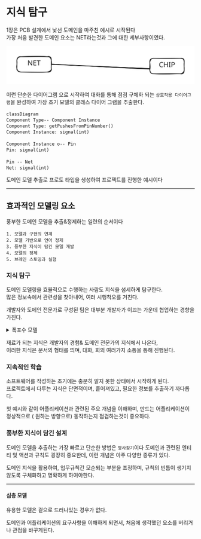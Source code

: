 # 지식 탐구

1장은 PCB 설계에서 낯선 도메인을 마주친 예시로 시작된다\
가장 처음 발견한 도메인 요소는 NET라는것과 그에 대한 세부사항이였다.

<img src="../../../.gitbook/assets/file.excalidraw (1) (1) (1) (1) (1) (1) (1) (1) (1) (1) (1).svg" alt="" class="gitbook-drawing">

이런 단순한 다이어그램 으로 시작하여 대화를 통해 점점 구체화 되는 `상호작용 다이어그램`을 완성하여 가장 초기 모델의 클래스 다이어 그램을 추출한다.

```mermaid
classDiagram
Component Type-- Component Instance
Component Type: getPushesFromPinNumber()
Component Instance: signal(int)

Component Instance o-- Pin
Pin: signal(int)

Pin -- Net
Net: signal(int)
```

도메인 모델 추출로 프로토 타입을 생성하여 프로젝트를 진행한 예시이다

***

## 효과적인 모델링 요소

풍부한 도메인 모델을 추출&정제하는 일련의 순서이다

```
1. 모델과 구현의 연계 
2. 모델 기반으로 언어 정제
3. 풍부한 지식이 담긴 모델 개발
4. 모델의 정제
5. 브레인 스토밍과 실험
```

### 지식 탐구

도메인 모델링을 효율적으로 수행하는 사람도 지식을 섬세하게 탐구한다.\
많은 정보속에서 관련성을 찾아내어, 여러 시행착오를 거친다.

개발자와 도메인 전문가로 구성된 팀은 대부분 개발자가 이끄는 가운데 협업하는 경향을 가진다.

<details>

<summary>폭포수 모델</summary>

폭포수 개발방법에서는 피드백없이 개발만 진행된다. 원하는 기능을 기술하게 한다음 기능을 구현한다. \
원리는 알지 못한채, 수정사항만 습득하여 급급내 기능만 구현하게되는 불상사가 생긴다

</details>

재료가 되는 지식은 개발자의 경험& 도메인 전문가의 지식에서 나온다,\
이러한 지식은 문서의 형태를 띄며, 대화, 회의 여러가지 소통을 통해 진행된다.

### 지속적인 학습

소프트웨어를 작성하는 초기에는 충분히 알지 못한 상태에서 시작하게 된다.\
프로젝트에서 다루는 지식은 단면적이며, 흩어져있고, 필요한 정보를 추출하기 까다롭다.

첫 예시와 같이 어플리케이션과 관련된 주요 개념을 이해하며, 만드는 어플리케이션이 정상적으로 ( 원하는 방향으로) 동작하는지 점검하는것이 중요하다.

### 풍부한 지식이 담긴 설계

도메인 모델을 추출하는 가장 빠르고 단순한 방법은 `명사찾기`이다 도메인과 관련된 엔티티 및 액션과 규칙도 굉장히 중요한데, 이런 개념은 아주 다양한 종류가 있다.

도메인 지식을 활용하여, 업무규칙간 모순되는 부분을 조정하며, 규칙의 빈틈이 생기지 않도록 구체화하고 명확하게 하여야한다.

***

#### 심층 모델

유용한 모델은 겉으로 드러나있는 경우가 없다.

도메인과 어플리케이션의 요구사항을 이해하게 되면서, 처음에 생각했던 요소를 버리거나 관점을 바꾸게된다.
